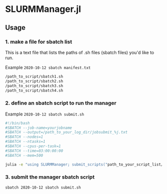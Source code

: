 # SLURMManager.jl

## Usage
### 1. make a file for sbatch list  
This is a text file that lists the paths of .sh files (sbatch files) you'd like to run.

Example `2020-10-12 sbatch manifest.txt`
```bash
/path_to_script/sbatch1.sh
/path_to_script/sbatch2.sh
/path_to_script/sbatch3.sh
/path_to_script/sbatch4.sh
```
### 2. define an sbatch script to run the manager
Example `2020-10-12 sbatch submit.sh`
```bash
#!/bin/bash
#SBATCH --job-name=yourjobname
#SBATCH --output=/path_to_your_log_dir/jobsubmit_%j.txt
#SBATCH --nodes=1
#SBATCH --ntasks=1
#SBATCH --cpus-per-task=1
#SBATCH --time=03:00:00:00
#SBATCH --mem=500

julia -e "using SLURMManager; submit_scripts("path_to_your_script_list/2020-10-12 sbatch manifest.txt")
```

### 3. submit the manager sbatch script
```bash
sbatch 2020-10-12 sbatch submit.sh
```
